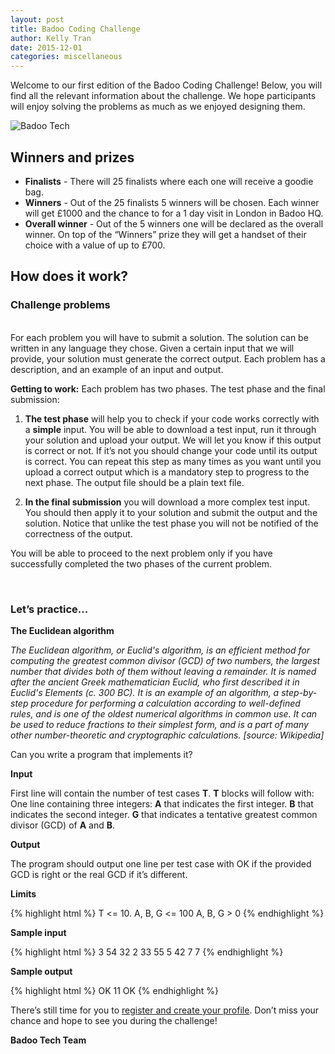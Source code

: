 ```yaml
---
layout: post
title: Badoo Coding Challenge
author: Kelly Tran
date: 2015-12-01
categories: miscellaneous
---
```


Welcome to our first edition of the Badoo Coding Challenge! Below, you will find all the relevant information about the challenge.
We hope participants will enjoy solving the problems as much as we enjoyed designing them.

![Badoo Tech]({{page.imgdir}}/badoo-tech.png)

## Winners and prizes
+ **Finalists** - There will 25 finalists where each one will receive a goodie bag.
+ **Winners** - Out of the 25 finalists 5 winners will be chosen. Each winner will get £1000 and the chance to for a 1 day visit in London in Badoo HQ.
+ **Overall winner** - Out of the 5 winners one will be declared as the overall winner. On top of the “Winners” prize they will get a handset of their choice with a value of up to £700.

## How does it work?

### Challenge problems
<br/>
For each problem you will have to submit a solution. The solution can be written in any language they chose. Given a certain input that we will provide, your solution must generate the correct output.
Each problem has a description, and an example of an input and output.

**Getting to work:**
Each problem has two phases. The test phase and the final submission:

1. **The test phase** will help you to check if your code works correctly with a **simple** input.
You will be able to download a test input, run it through your solution and upload your output. We will let you know if this output is correct or not. If it’s not you should change your code until its output is correct. You can repeat this step as many times as you want until you upload a correct output which is a mandatory step to progress to the next phase. The output file should be a plain text file.

2. **In the final submission** you will download a more complex test input. You should then apply it to your solution and submit the output and the solution. Notice that unlike the test phase you will not be notified of the correctness of the output.

You will be able to proceed to the next problem only if you have successfully completed the two phases of the current problem.

<br/>

### Let’s practice...

**The Euclidean algorithm**

*The Euclidean algorithm, or Euclid's algorithm, is an efficient method for computing the greatest common divisor (GCD) of two numbers, the largest number that divides both of them without leaving a remainder. It is named after the ancient Greek mathematician Euclid, who first described it in Euclid's Elements (c. 300 BC). It is an example of an algorithm, a step-by-step procedure for performing a calculation according to well-defined rules, and is one of the oldest numerical algorithms in common use. It can be used to reduce fractions to their simplest form, and is a part of many other number-theoretic and cryptographic calculations. [source: Wikipedia]*

Can you write a program that implements it?

**Input**

First line will contain the number of test cases **T**.
**T** blocks will follow with:
One line containing three integers:
**A** that indicates the first integer.
**B** that indicates the second integer.
**G** that indicates a tentative greatest common divisor (GCD) of **A** and **B**.

**Output**

The program should output one line per test case with OK if the provided GCD is right or the real GCD if it’s different.

**Limits**

{% highlight html %}
T <= 10.
A, B, G <= 100
A, B, G > 0
{% endhighlight %}

**Sample input**

{% highlight html %}
3
54 32 2
33 55 5
42 7 7
{% endhighlight %}

**Sample output**

{% highlight html %}
OK
11
OK
{% endhighlight %}

There’s still time for you to [register and create your profile](https://challenge.badoo.com/). Don’t miss your chance and hope to see you during the challenge!

**Badoo Tech Team**